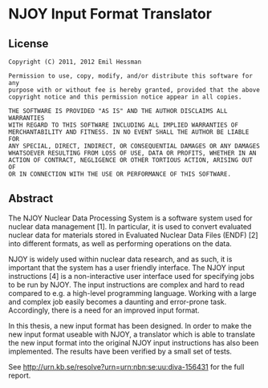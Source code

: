 NJOY Input Format Translator
============================

License
-------
    Copyright (C) 2011, 2012 Emil Hessman
  
    Permission to use, copy, modify, and/or distribute this software for any
    purpose with or without fee is hereby granted, provided that the above
    copyright notice and this permission notice appear in all copies.

    THE SOFTWARE IS PROVIDED "AS IS" AND THE AUTHOR DISCLAIMS ALL WARRANTIES
    WITH REGARD TO THIS SOFTWARE INCLUDING ALL IMPLIED WARRANTIES OF
    MERCHANTABILITY AND FITNESS. IN NO EVENT SHALL THE AUTHOR BE LIABLE FOR
    ANY SPECIAL, DIRECT, INDIRECT, OR CONSEQUENTIAL DAMAGES OR ANY DAMAGES
    WHATSOEVER RESULTING FROM LOSS OF USE, DATA OR PROFITS, WHETHER IN AN
    ACTION OF CONTRACT, NEGLIGENCE OR OTHER TORTIOUS ACTION, ARISING OUT OF
    OR IN CONNECTION WITH THE USE OR PERFORMANCE OF THIS SOFTWARE.


Abstract
--------
The NJOY Nuclear Data Processing System is a software system used for nuclear data management [1]. In particular, it is used to convert evaluated nuclear data for materials stored in Evaluated Nuclear Data Files (ENDF) [2] into different formats, as well as performing operations on the data.

NJOY is widely used within nuclear data research, and as such, it is important that the system has a user friendly interface. The NJOY input instructions [4] is a non-interactive user interface used for specifying jobs to be run by NJOY. The input instructions are complex and hard to read compared to e.g. a high-level programming language. Working with a large and complex job easily becomes a daunting and error-prone task. Accordingly, there is a need for an improved input format.

In this thesis, a new input format has been designed. In order to make the new input format useable with NJOY, a translator which is able to translate the new input format into the original NJOY input instructions has also been implemented. The results have been verified by a small set of tests.

See http://urn.kb.se/resolve?urn=urn:nbn:se:uu:diva-156431 for the full report.

